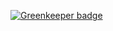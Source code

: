 
[![Greenkeeper badge](https://badges.greenkeeper.io/vinicius73/graphql-auto-resolvers-demo.svg)](https://greenkeeper.io/)
